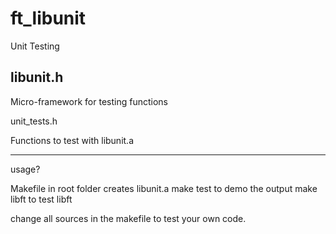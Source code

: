 # ft_libunit
Unit Testing

## libunit.h

Micro-framework for testing functions

unit_tests.h

Functions to test with libunit.a

---

usage?

Makefile in root folder creates libunit.a
make test to demo the output
make libft to test libft

change all sources in the makefile to test your own code.
